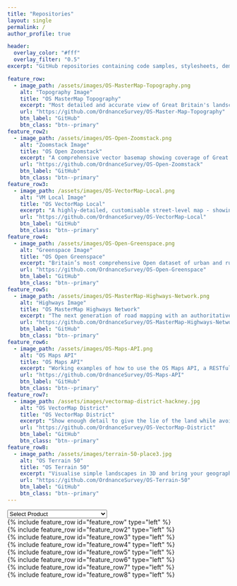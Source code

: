 ```yaml
---
title: "Repositories"
layout: single
permalink: /
author_profile: true

header:
  overlay_color: "#fff"
  overlay_filter: "0.5"
excerpt: "GitHub repositories containing code samples, stylesheets, demos and more for our major products."

feature_row:
  - image_path: /assets/images/OS-MasterMap-Topography.png
    alt: "Topography Image"
    title: "OS MasterMap Topography"
    excerpt: "Most detailed and accurate view of Great Britain's landscape – from roads to fields, to buildings and trees and more."
    url: "https://github.com/OrdnanceSurvey/OS-Master-Map-Topography"
    btn_label: "GitHub" 
    btn_class: "btn--primary" 
feature_row2:
  - image_path: /assets/images/OS-Open-Zoomstack.png
    alt: "Zoomstack Image"
    title: "OS Open Zoomstack"
    excerpt: "A comprehensive vector basemap showing coverage of Great Britain from a national level, right down to street detail."
    url: "https://github.com/OrdnanceSurvey/OS-Open-Zoomstack"
    btn_label: "GitHub"
    btn_class: "btn--primary"
feature_row3:
  - image_path: /assets/images/OS-VectorMap-Local.png
    alt: "VM Local Image"
    title: "OS VectorMap Local"
    excerpt: "A highly-detailed, customisable street-level map - showing fences, building outlines, paths and street names."
    url: "https://github.com/OrdnanceSurvey/OS-VectorMap-Local"
    btn_label: "GitHub"
    btn_class: "btn--primary"
feature_row4:
  - image_path: /assets/images/OS-Open-Greenspace.png
    alt: "Greenspace Image"
    title: "OS Open Greenspace"
    excerpt: "Britain’s most comprehensive Open dataset of urban and rural greenspaces."
    url: "https://github.com/OrdnanceSurvey/OS-Open-Greenspace"
    btn_label: "GitHub"
    btn_class: "btn--primary"
feature_row5:
  - image_path: /assets/images/OS-MasterMap-Highways-Network.png
    alt: "Highways Image"
    title: "OS MasterMap Highways Network"
    excerpt: "The next generation of road mapping with an authoritative single view of the whole road network."
    url: "https://github.com/OrdnanceSurvey/OS-MasterMap-Highways-Network"
    btn_label: "GitHub"
    btn_class: "btn--primary"
feature_row6:
  - image_path: /assets/images/OS-Maps-API.png
    alt: "OS Maps API"
    title: "OS Maps API"
    excerpt: "Working examples of how to use the OS Maps API, a RESTful API based on the OS datasets."
    url: "https://github.com/OrdnanceSurvey/OS-Maps-API"
    btn_label: "GitHub"
    btn_class: "btn--primary"    
feature_row7:
  - image_path: /assets/images/vectormap-district-hackney.jpg
    alt: "OS VectorMap District"
    title: "OS VectorMap District"
    excerpt: "Show enough detail to give the lie of the land while avoiding overwhelming detail with this customisable map."
    url: "https://github.com/OrdnanceSurvey/OS-VectorMap-District"
    btn_label: "GitHub"
    btn_class: "btn--primary"    
feature_row8:
  - image_path: /assets/images/terrain-50-place3.jpg
    alt: "OS Terrain 50"
    title: "OS Terrain 50"
    excerpt: "Visualise simple landscapes in 3D and bring your geographic analysis to life."
    url: "https://github.com/OrdnanceSurvey/OS-Terrain-50"
    btn_label: "GitHub"
    btn_class: "btn--primary"    
---
```


<select id="select-anchor" onChange="window.location.hash=this.value" class="Product">
		<option value="">Select Product</option>
		<option value="fr_1">OS MasterMap Topography</option>
	 	<option value="fr_3">OS VectorMap Local</option>
		<option value="fr_2">OS Open Zoomstack</option>
		<option value="fr_4">OS Open Greenspace</option>
	 	<option value="fr_5">OS MasterMap Highways Network</option>
		<option value="fr_6">OS Maps API</option>
		<option value="fr_7">OS VectorMap District</option>
		<option value="fr_8">OS Terrain 50</option>
</select>
	

	
<div id="fr_1"></div>{% include feature_row id="feature_row" type="left" %}
<div id="fr_2"></div>{% include feature_row id="feature_row2" type="left" %}
<div id="fr_3"></div>{% include feature_row id="feature_row3" type="left" %}
<div id="fr_4"></div>{% include feature_row id="feature_row4" type="left" %}
<div id="fr_5"></div>{% include feature_row id="feature_row5" type="left" %}
<div id="fr_6"></div>{% include feature_row id="feature_row6" type="left" %}
<div id="fr_7"></div>{% include feature_row id="feature_row7" type="left" %}
<div id="fr_8"></div>{% include feature_row id="feature_row8" type="left" %}

